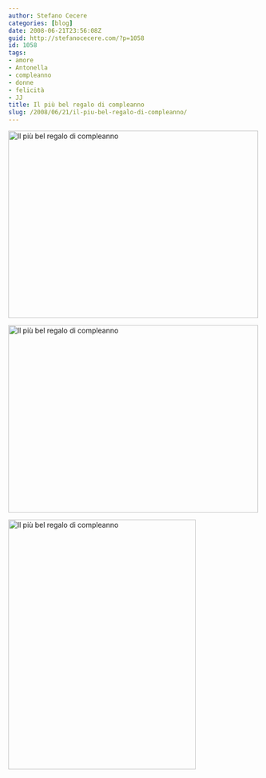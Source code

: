 ```yaml
---
author: Stefano Cecere
categories: [blog]
date: 2008-06-21T23:56:08Z
guid: http://stefanocecere.com/?p=1058
id: 1058
tags:
- amore
- Antonella
- compleanno
- donne
- felicità
- JJ
title: Il più bel regalo di compleanno
slug: /2008/06/21/il-piu-bel-regalo-di-compleanno/
---
```


[<img src="http://farm4.static.flickr.com/3087/2601655828_6698592638.jpg" width="500" height="375" alt="Il più bel regalo di compleanno" />](http://www.flickr.com/photos/krur/2601655828/ "Il più bel regalo di compleanno di Stefano Cecere, su Flickr")
  

  
[<img src="http://farm4.static.flickr.com/3080/2601656830_ee4fd64321.jpg" width="500" height="375" alt="Il più bel regalo di compleanno" />](http://www.flickr.com/photos/krur/2601656830/ "Il più bel regalo di compleanno di Stefano Cecere, su Flickr")
  

  
[<img src="http://farm4.static.flickr.com/3282/2601657338_7137eabe40.jpg" width="375" height="500" alt="Il più bel regalo di compleanno" />](http://www.flickr.com/photos/krur/2601657338/ "Il più bel regalo di compleanno di Stefano Cecere, su Flickr")